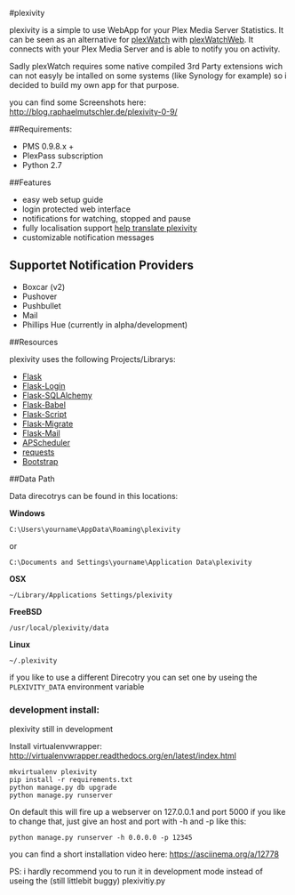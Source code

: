 #plexivity

plexivity is a simple to use WebApp for your Plex Media Server Statistics. It can be seen as an alternative for [plexWatch](https://github.com/ljunkie/plexWatch) with [plexWatchWeb](https://github.com/ecleese/plexWatchWeb/). It connects with your Plex Media Server and is able to notify you on activity.

Sadly plexWatch requires some native compiled 3rd Party extensions wich can not easyly be intalled on some systems (like Synology for example) so i decided to build my own app for that purpose.

you can find some Screenshots here: http://blog.raphaelmutschler.de/plexivity-0-9/

##Requirements:
* PMS 0.9.8.x +
* PlexPass subscription
* Python 2.7

##Features

* easy web setup guide
* login protected web interface
* notifications for watching, stopped and pause
* fully localisation support [help translate plexivity](https://www.transifex.com/projects/p/plexivity/)
* customizable notification messages

## Supportet Notification Providers

* Boxcar (v2)
* Pushover
* Pushbullet
* Mail
* Phillips Hue (currently in alpha/development)

##Resources

plexivity uses the following Projects/Librarys:

- [Flask](http://flask.pocoo.org/)
- [Flask-Login](https://github.com/maxcountryman/flask-login)
- [Flask-SQLAlchemy](https://github.com/mitsuhiko/flask-sqlalchemy)
- [Flask-Babel](https://github.com/mitsuhiko/flask-babel/)
- [Flask-Script](https://github.com/smurfix/flask-script)
- [Flask-Migrate](https://github.com/miguelgrinberg/Flask-Migrate)
- [Flask-Mail](https://github.com/mattupstate/flask-mail/)
- [APScheduler](https://bitbucket.org/agronholm/apscheduler/)
- [requests](https://github.com/kennethreitz/requests)
- [Bootstrap](http://getbootstrap.com/)

##Data Path

Data direcotrys can be found in this locations:

**Windows**

`C:\Users\yourname\AppData\Roaming\plexivity`

or

`C:\Documents and Settings\yourname\Application Data\plexivity`

**OSX**

`~/Library/Applications Settings/plexivity`

**FreeBSD**

`/usr/local/plexivity/data`

**Linux**

`~/.plexivity`

if you like to use a different Direcotry you can set one by useing the `PLEXIVITY_DATA` environment variable


### development install:

plexivity still in development

Install virtualenvwrapper: http://virtualenvwrapper.readthedocs.org/en/latest/index.html

    mkvirtualenv plexivity
    pip install -r requirements.txt
    python manage.py db upgrade
    python manage.py runserver

On default this will fire up a webserver on 127.0.0.1 and port 5000 if you like to change that, just give an host and port with -h and -p like this:

    python manage.py runserver -h 0.0.0.0 -p 12345

you can find a short installation video here:
https://asciinema.org/a/12778

PS: i hardly recommend you to run it in development mode instead of useing the (still littlebit buggy) plexivitiy.py